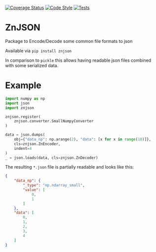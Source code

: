 [![Coverage Status](https://coveralls.io/repos/github/zincware/ZnJSON/badge.svg?branch=main)](https://coveralls.io/github/zincware/ZnJSON?branch=main)
[![Code Style](https://img.shields.io/badge/code%20style-black-black)](https://github.com/psf/black/)
[![Tests](https://github.com/zincware/ZnJSON/actions/workflows/pytest.yaml/badge.svg)](https://coveralls.io/github/zincware/ZnJSON?branch=main)

# ZnJSON

Package to Encode/Decode some common file formats to json

Available via ``pip install znjson``

In comparison to `pickle` this allows having readable json files combined with some
serialized data.

# Example

````python
import numpy as np
import json
import znjson

znjson.register(
    znjson.converter.SmallNumpyConverter
)

data = json.dumps(
    obj={"data_np": np.arange(2), "data": [x for x in range(10)]},
    cls=znjson.ZnEncoder,
    indent=4
)
_ = json.loads(data, cls=znjson.ZnDecoder)
````
The resulting ``*.json`` file is partially readable and looks like this:

````json
{
    "data_np": {
        "_type": "np.ndarray_small",
        "value": [
            0,
            1
        ]
    },
    "data": [
        0,
        1,
        2,
        3,
        4
    ]
}
````